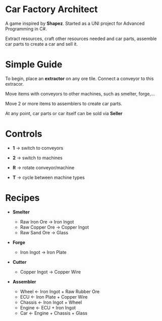 # Car Factory Architect

A game inspired by **Shapez**. Started as a UNI project for Advanced Programming in C#.

Extract resources, craft other resources needed and car parts, assemble car parts to create a car and sell it.

# Simple Guide

To begin, place an **extractor** on any ore tile. Connect a conveyor to this extracor.

Move items with conveyors to other machines, such as smelter, forge,...

Move 2 or more items to assemblers to create car parts.

At any point, car parts or car itself can be sold via **Seller**

# Controls

- **1** -> switch to conveyors
- **2** -> switch to machines

- **R** -> rotate conveyor/machine
- **T** -> cycle between machine types

# Recipes

- **Smelter**
    - Raw Iron Ore -> Iron Ingot
    - Raw Copper Ore -> Copper Ingot
    - Raw Sand Ore -> Glass

- **Forge**
    - Iron Ingot -> Iron Plate

- **Cutter**
    - Copper Ingot -> Copper Wire

- **Assembler**
    - Wheel <- Iron Ingot + Raw Rubber Ore
    - ECU <- Iron Plate + Copper Wire
    - Chassis <- Iron Ingot + Wheel
    - Engine <- ECU + Iron Ingot
    - Car <- Engine + Chassis + Glass
